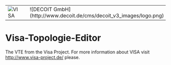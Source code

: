 <table>
    <tr>
        <td> <img src="http://www.decoit.de/cms/upload/logos/forschungsprojekte/visa-logo_200.png" alt="VISA"></td>
        <td></td>
        <td> ![DECOIT GmbH](http://www.decoit.de/cms/decoit_v3_images/logo.png) </td>
    </tr>
</table>

	  
Visa-Topologie-Editor
=====================

The VTE from the Visa Project. For more information about VISA visit http://www.visa-project.de/ please.
